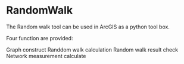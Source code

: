 RandomWalk
==========
The Random walk tool can be used in ArcGIS as a python tool box.

Four function are provided:

Graph construct
Randdom walk calculation
Random walk result check
Network measurement calculate
